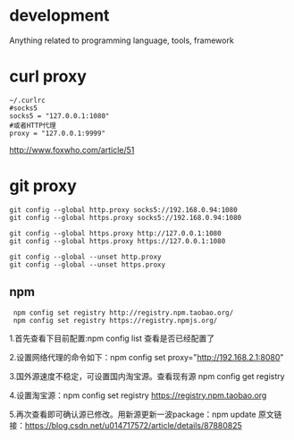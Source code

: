 # development
Anything related to programming language, tools, framework

# curl proxy
```
~/.curlrc
#socks5
socks5 = "127.0.0.1:1080"
#或者HTTP代理
proxy = "127.0.0.1:9999"
```
http://www.foxwho.com/article/51

# git proxy
```
git config --global http.proxy socks5://192.168.0.94:1080
git config --global https.proxy socks5://192.168.0.94:1080

git config --global https.proxy http://127.0.0.1:1080
git config --global https.proxy https://127.0.0.1:1080

git config --global --unset http.proxy
git config --global --unset https.proxy
```
## npm
```
 npm config set registry http://registry.npm.taobao.org/
 npm config set registry https://registry.npmjs.org/
```
1.首先查看下目前配置:npm config list 查看是否已经配置了

2.设置网络代理的命令如下：npm config set proxy="http://192.168.2.1:8080"

3.国外源速度不稳定，可设置国内淘宝源。查看现有源  npm config get registry

4.设置淘宝源：npm config set registry https://registry.npm.taobao.org

5.再次查看即可确认源已修改。用新源更新一波package：npm update
原文链接：https://blog.csdn.net/u014717572/article/details/87880825
